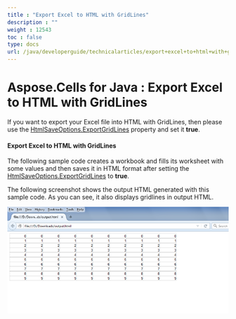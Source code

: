```yaml
---
title : "Export Excel to HTML with GridLines" 
description : "" 
weight : 12543 
toc : false
type: docs
url: /java/developerguide/technicalarticles/export+excel+to+html+with+gridlines/
---
```


# Aspose.Cells for Java : Export Excel to HTML with GridLines


If you want to export your Excel file into HTML with GridLines, then please use the [HtmlSaveOptions.ExportGridLines](https://apireference.aspose.com/java/cells/com.aspose.cells/htmlsaveoptions#ExportGridLines) property and set it **true**.

#### Export Excel to HTML with GridLines

The following sample code creates a workbook and fills its worksheet with some values and then saves it in HTML format after setting the [HtmlSaveOptions.ExportGridLines](https://apireference.aspose.com/java/cells/com.aspose.cells/htmlsaveoptions#ExportGridLines) to **true**.

The following screenshot shows the output HTML generated with this sample code. As you can see, it also displays gridlines in output HTML.

![image](5473441.png)


